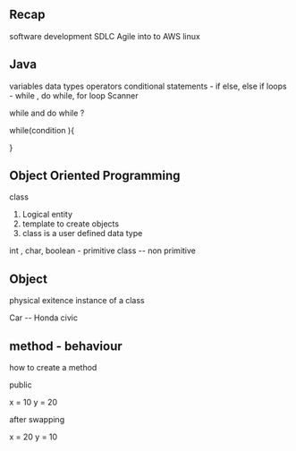 ## Recap 

software development 
SDLC 
Agile 
into to AWS 
linux 


## Java
variables 
data types 
operators 
conditional statements - if else, else if 
loops - while , do while, for loop 
Scanner 



while and do while ? 


while(condition ){


}




## Object Oriented Programming 

class
1. Logical entity 
2. template to create objects
3. class is a user defined data type


int , char, boolean - primitive 
class               -- non primitive 

## Object 

physical exitence 
instance of a class


Car -- Honda civic


## method - behaviour 

  how to create a method 

  public 


x = 10 
y = 20

after swapping 

x = 20 
y = 10 

















